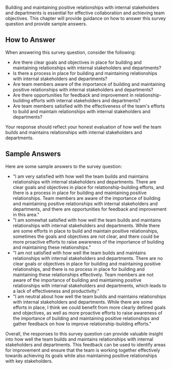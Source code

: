 

Building and maintaining positive relationships with internal stakeholders and departments is essential for effective collaboration and achieving team objectives. This chapter will provide guidance on how to answer this survey question and provide sample answers.

How to Answer
-------------

When answering this survey question, consider the following:

* Are there clear goals and objectives in place for building and maintaining relationships with internal stakeholders and departments?
* Is there a process in place for building and maintaining relationships with internal stakeholders and departments?
* Are team members aware of the importance of building and maintaining positive relationships with internal stakeholders and departments?
* Are there opportunities for feedback and improvement in relationship-building efforts with internal stakeholders and departments?
* Are team members satisfied with the effectiveness of the team's efforts to build and maintain relationships with internal stakeholders and departments?

Your response should reflect your honest evaluation of how well the team builds and maintains relationships with internal stakeholders and departments.

Sample Answers
--------------

Here are some sample answers to the survey question:

* "I am very satisfied with how well the team builds and maintains relationships with internal stakeholders and departments. There are clear goals and objectives in place for relationship-building efforts, and there is a process in place for building and maintaining positive relationships. Team members are aware of the importance of building and maintaining positive relationships with internal stakeholders and departments, and there are opportunities for feedback and improvement in this area."
* "I am somewhat satisfied with how well the team builds and maintains relationships with internal stakeholders and departments. While there are some efforts in place to build and maintain positive relationships, sometimes the goals and objectives are not clear, and there could be more proactive efforts to raise awareness of the importance of building and maintaining these relationships."
* "I am not satisfied with how well the team builds and maintains relationships with internal stakeholders and departments. There are no clear goals or objectives in place for building and maintaining positive relationships, and there is no process in place for building and maintaining these relationships effectively. Team members are not aware of the importance of building and maintaining positive relationships with internal stakeholders and departments, which leads to a lack of effectiveness and productivity."
* "I am neutral about how well the team builds and maintains relationships with internal stakeholders and departments. While there are some efforts in place, I think we could benefit from more clearly defined goals and objectives, as well as more proactive efforts to raise awareness of the importance of building and maintaining positive relationships and gather feedback on how to improve relationship-building efforts."

Overall, the responses to this survey question can provide valuable insight into how well the team builds and maintains relationships with internal stakeholders and departments. This feedback can be used to identify areas for improvement and ensure that the team is working together effectively towards achieving its goals while also maintaining positive relationships with key stakeholders.
